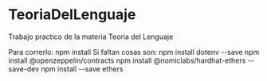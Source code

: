 # TeoriaDelLenguaje
Trabajo practico de la materia Teoria del Lenguaje

Para correrlo: npm install
Si faltan cosas son:
npm install dotenv --save
npm install @openzeppelin/contracts
npm install @nomiclabs/hardhat-ethers --save-dev
npm install --save ethers